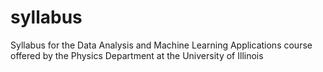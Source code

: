 # syllabus
Syllabus for the Data Analysis and Machine Learning Applications course offered by the Physics Department at the University of Illinois
